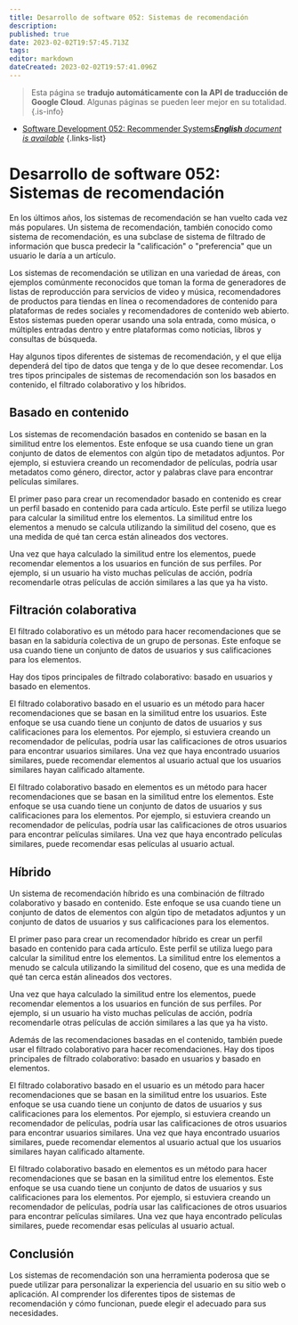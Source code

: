 ```yaml
---
title: Desarrollo de software 052: Sistemas de recomendación
description: 
published: true
date: 2023-02-02T19:57:45.713Z
tags: 
editor: markdown
dateCreated: 2023-02-02T19:57:41.096Z
---
```


> Esta página se **tradujo automáticamente con la API de traducción de Google Cloud**.
Algunas páginas se pueden leer mejor en su totalidad.{.is-info}



- [Software Development 052: Recommender Systems***English** document is available*](/en/Knowledge-base/Software-Development/Learning/software-development-052-recommender-systems)
{.links-list}


# Desarrollo de software 052: Sistemas de recomendación

En los últimos años, los sistemas de recomendación se han vuelto cada vez más populares. Un sistema de recomendación, también conocido como sistema de recomendación, es una subclase de sistema de filtrado de información que busca predecir la "calificación" o "preferencia" que un usuario le daría a un artículo.

Los sistemas de recomendación se utilizan en una variedad de áreas, con ejemplos comúnmente reconocidos que toman la forma de generadores de listas de reproducción para servicios de video y música, recomendadores de productos para tiendas en línea o recomendadores de contenido para plataformas de redes sociales y recomendadores de contenido web abierto. Estos sistemas pueden operar usando una sola entrada, como música, o múltiples entradas dentro y entre plataformas como noticias, libros y consultas de búsqueda.

Hay algunos tipos diferentes de sistemas de recomendación, y el que elija dependerá del tipo de datos que tenga y de lo que desee recomendar. Los tres tipos principales de sistemas de recomendación son los basados en contenido, el filtrado colaborativo y los híbridos.

## Basado en contenido

Los sistemas de recomendación basados en contenido se basan en la similitud entre los elementos. Este enfoque se usa cuando tiene un gran conjunto de datos de elementos con algún tipo de metadatos adjuntos. Por ejemplo, si estuviera creando un recomendador de películas, podría usar metadatos como género, director, actor y palabras clave para encontrar películas similares.

El primer paso para crear un recomendador basado en contenido es crear un perfil basado en contenido para cada artículo. Este perfil se utiliza luego para calcular la similitud entre los elementos. La similitud entre los elementos a menudo se calcula utilizando la similitud del coseno, que es una medida de qué tan cerca están alineados dos vectores.

Una vez que haya calculado la similitud entre los elementos, puede recomendar elementos a los usuarios en función de sus perfiles. Por ejemplo, si un usuario ha visto muchas películas de acción, podría recomendarle otras películas de acción similares a las que ya ha visto.

## Filtración colaborativa

El filtrado colaborativo es un método para hacer recomendaciones que se basan en la sabiduría colectiva de un grupo de personas. Este enfoque se usa cuando tiene un conjunto de datos de usuarios y sus calificaciones para los elementos.

Hay dos tipos principales de filtrado colaborativo: basado en usuarios y basado en elementos.

El filtrado colaborativo basado en el usuario es un método para hacer recomendaciones que se basan en la similitud entre los usuarios. Este enfoque se usa cuando tiene un conjunto de datos de usuarios y sus calificaciones para los elementos. Por ejemplo, si estuviera creando un recomendador de películas, podría usar las calificaciones de otros usuarios para encontrar usuarios similares. Una vez que haya encontrado usuarios similares, puede recomendar elementos al usuario actual que los usuarios similares hayan calificado altamente.

El filtrado colaborativo basado en elementos es un método para hacer recomendaciones que se basan en la similitud entre los elementos. Este enfoque se usa cuando tiene un conjunto de datos de usuarios y sus calificaciones para los elementos. Por ejemplo, si estuviera creando un recomendador de películas, podría usar las calificaciones de otros usuarios para encontrar películas similares. Una vez que haya encontrado películas similares, puede recomendar esas películas al usuario actual.

## Híbrido

Un sistema de recomendación híbrido es una combinación de filtrado colaborativo y basado en contenido. Este enfoque se usa cuando tiene un conjunto de datos de elementos con algún tipo de metadatos adjuntos y un conjunto de datos de usuarios y sus calificaciones para los elementos.

El primer paso para crear un recomendador híbrido es crear un perfil basado en contenido para cada artículo. Este perfil se utiliza luego para calcular la similitud entre los elementos. La similitud entre los elementos a menudo se calcula utilizando la similitud del coseno, que es una medida de qué tan cerca están alineados dos vectores.

Una vez que haya calculado la similitud entre los elementos, puede recomendar elementos a los usuarios en función de sus perfiles. Por ejemplo, si un usuario ha visto muchas películas de acción, podría recomendarle otras películas de acción similares a las que ya ha visto.

Además de las recomendaciones basadas en el contenido, también puede usar el filtrado colaborativo para hacer recomendaciones. Hay dos tipos principales de filtrado colaborativo: basado en usuarios y basado en elementos.

El filtrado colaborativo basado en el usuario es un método para hacer recomendaciones que se basan en la similitud entre los usuarios. Este enfoque se usa cuando tiene un conjunto de datos de usuarios y sus calificaciones para los elementos. Por ejemplo, si estuviera creando un recomendador de películas, podría usar las calificaciones de otros usuarios para encontrar usuarios similares. Una vez que haya encontrado usuarios similares, puede recomendar elementos al usuario actual que los usuarios similares hayan calificado altamente.

El filtrado colaborativo basado en elementos es un método para hacer recomendaciones que se basan en la similitud entre los elementos. Este enfoque se usa cuando tiene un conjunto de datos de usuarios y sus calificaciones para los elementos. Por ejemplo, si estuviera creando un recomendador de películas, podría usar las calificaciones de otros usuarios para encontrar películas similares. Una vez que haya encontrado películas similares, puede recomendar esas películas al usuario actual.

## Conclusión

Los sistemas de recomendación son una herramienta poderosa que se puede utilizar para personalizar la experiencia del usuario en su sitio web o aplicación. Al comprender los diferentes tipos de sistemas de recomendación y cómo funcionan, puede elegir el adecuado para sus necesidades.